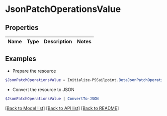 # JsonPatchOperationsValue
## Properties

Name | Type | Description | Notes
------------ | ------------- | ------------- | -------------

## Examples

- Prepare the resource
```powershell
$JsonPatchOperationsValue = Initialize-PSSailpoint.BetaJsonPatchOperationsValue 
```

- Convert the resource to JSON
```powershell
$JsonPatchOperationsValue | ConvertTo-JSON
```

[[Back to Model list]](../README.md#documentation-for-models) [[Back to API list]](../README.md#documentation-for-api-endpoints) [[Back to README]](../README.md)

